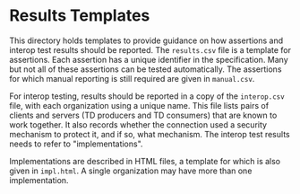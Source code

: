 # Results Templates
This directory holds templates to provide guidance on how assertions and interop test results should be reported.
The `results.csv` file is a template for assertions.  Each assertion has a unique identifier in the specification. 
Many but not all of these assertions can be tested automatically.  The assertions for which manual reporting is still 
required are given in `manual.csv`.

For interop testing, results should be reported in a copy of the `interop.csv` file, with each organization using
a unique name.  This file lists pairs of clients and servers (TD producers and TD consumers) that are known to
work together.  It also records whether the connection used a security mechanism to protect it, and if so, what mechanism.
The interop test results needs to refer to "implementations".  

Implementations are described in HTML files,
a template for which is also given in `impl.html`.   A single organization may have more than
one implementation.
